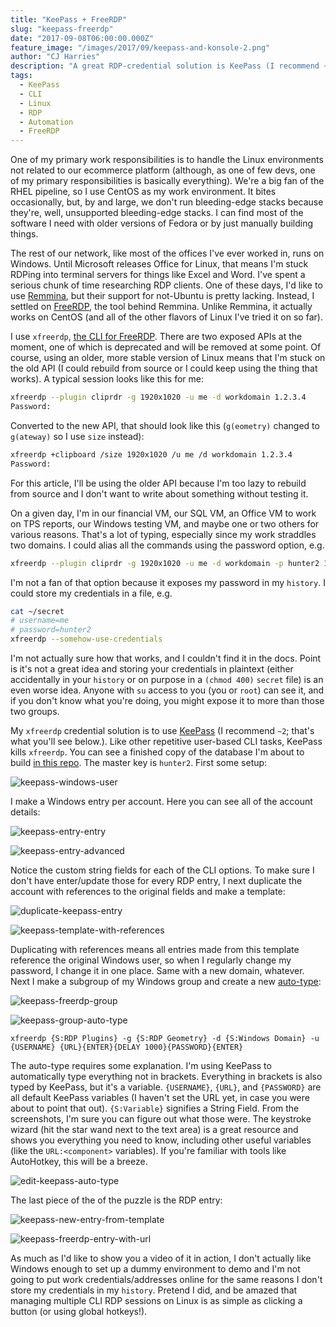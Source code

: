 ```yaml
---
title: "KeePass + FreeRDP"
slug: "keepass-freerdp"
date: "2017-09-08T06:00:00.000Z"
feature_image: "/images/2017/09/keepass-and-konsole-2.png"
author: "CJ Harries"
description: "A great RDP-credential solution is KeePass (I recommend ~2; you'll see that here). Like other repetitive user-based CLI tasks, KeePass kills xfreerdp."
tags:
  - KeePass
  - CLI
  - Linux
  - RDP
  - Automation
  - FreeRDP
---
```


One of my primary work responsibilities is to handle the Linux environments not related to our ecommerce platform (although, as one of few devs, one of my primary responsibilities is basically everything). We're a big fan of the RHEL pipeline, so I use CentOS as my work environment. It bites occasionally, but, by and large, we don't run bleeding-edge stacks because they're, well, unsupported bleeding-edge stacks. I can find most of the software I need with older versions of Fedora or by just manually building things.

The rest of our network, like most of the offices I've ever worked in, runs on Windows. Until Microsoft releases Office for Linux, that means I'm stuck RDPing into terminal servers for things like Excel and Word. I've spent a serious chunk of time researching RDP clients. One of these days, I'd like to use [Remmina](https://www.remmina.org/wp/), but their support for not-Ubuntu is pretty lacking. Instead, I settled on [FreeRDP](https://github.com/FreeRDP/FreeRDP), the tool behind Remmina. Unlike Remmina, it actually works on CentOS (and all of the other flavors of Linux I've tried it on so far).

I use `xfreerdp`, [the CLI for FreeRDP](https://github.com/FreeRDP/FreeRDP/wiki/CommandLineInterface). There are two exposed APIs at the moment, one of which is deprecated and will be removed at some point. Of course, using an older, more stable version of Linux means that I'm stuck on the old API (I could rebuild from source or I could keep using the thing that works). A typical session looks like this for me:
```bash
xfreerdp --plugin cliprdr -g 1920x1020 -u me -d workdomain 1.2.3.4
Password:
```
Converted to the new API, that should look like this (`g(eometry)` changed to `g(ateway)` so I use `size` instead):
```bash
xfreerdp +clipboard /size 1920x1020 /u me /d workdomain 1.2.3.4
Password:
```
For this article, I'll be using the older API because I'm too lazy to rebuild from source and I don't want to write about something without testing it.

On a given day, I'm in our financial VM, our SQL VM, an Office VM to work on TPS reports, our Windows testing VM, and maybe one or two others for various reasons. That's a lot of typing, especially since my work straddles two domains. I could alias all the commands using the password option, e.g.
```bash
xfreerdp --plugin cliprdr -g 1920x1020 -u me -d workdomain -p hunter2 1.2.3.4
```
I'm not a fan of that option because it exposes my password in my `history`. I could store my credentials in a file, e.g.
```bash
cat ~/secret
# username=me
# password=hunter2
xfreerdp --somehow-use-credentials
```
I'm not actually sure how that works, and I couldn't find it in the docs. Point is it's not a great idea and storing your credentials in plaintext (either accidentally in your `history` or on purpose in a `(chmod 400)` `secret` file) is an even worse idea. Anyone with `su` access to you (you or `root`) can see it, and if you don't know what you're doing, you might expose it to more than those two groups.

My `xfreerdp` credential solution is to use [KeePass](http://keepass.info/) (I recommend `~2`; that's what you'll see below.). Like other repetitive user-based CLI tasks, KeePass kills `xfreerdp`. You can see a finished copy of the database I'm about to build [in this repo](https://github.com/thecjharries/keepass-freerdp/blob/master/keepass-freerdp.kdbx). The master key is `hunter2`. First some setup:

![keepass-windows-user](/images/2017/09/keepass-windows-user.png)

I make a Windows entry per account. Here you can see all of the account details:

![keepass-entry-entry](/images/2017/09/keepass-entry-entry.png)

![keepass-entry-advanced](/images/2017/09/keepass-entry-advanced.png)

Notice the custom string fields for each of the CLI options. To make sure I don't have enter/update those for every RDP entry, I next duplicate the account with references to the original fields and make a template:

![duplicate-keepass-entry](/images/2017/09/duplicate-keepass-entry.png)

![keepass-template-with-references](/images/2017/09/keepass-template-with-references.png)

Duplicating with references means all entries made from this template reference the original Windows user, so when I regularly change my password, I change it in one place. Same with a new domain, whatever. Next I make a subgroup of my Windows group and create a new [auto-type](http://keepass.info/help/base/autotype.html):

![keepass-freerdp-group](/images/2017/09/keepass-freerdp-group.png)

![keepass-group-auto-type](/images/2017/09/keepass-group-auto-type.png)

```
xfreerdp {S:RDP Plugins} -g {S:RDP Geometry} -d {S:Windows Domain} -u {USERNAME} {URL}{ENTER}{DELAY 1000}{PASSWORD}{ENTER}
```

The auto-type requires some explanation. I'm using KeePass to automatically type everything not in brackets. Everything in brackets is also typed by KeePass, but it's a variable. `{USERNAME}`, `{URL}`, and `{PASSWORD}` are all default KeePass variables (I haven't set the URL yet, in case you were about to point that out). `{S:Variable}` signifies a String Field. From the screenshots, I'm sure you can figure out what those were. The keystroke wizard (hit the star wand next to the text area) is a great resource and shows you everything you need to know, including other useful variables (like the `URL:<component>` variables). If you're familiar with tools like AutoHotkey, this will be a breeze.

![edit-keepass-auto-type](/images/2017/09/edit-keepass-auto-type.png)

The last piece of the of the puzzle is the RDP entry:

![keepass-new-entry-from-template](/images/2017/09/keepass-new-entry-from-template.png)

![keepass-freerdp-entry-with-url](/images/2017/09/keepass-freerdp-entry-with-url.png)

As much as I'd like to show you a video of it in action, I don't actually like Windows enough to set up a dummy environment to demo and I'm not going to put work credentials/addresses online for the same reasons I don't store my credentials in my `history`. Pretend I did, and be amazed that managing multiple CLI RDP sessions on Linux is as simple as clicking a button (or using global hotkeys!).
